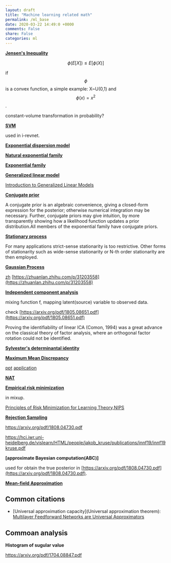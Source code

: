 ```yaml
---
layout: draft
title: "Machine learning related math"
permalink: /ml_base
date: 2020-03-22 14:49:0 +0000
comments: False
share: False
categories: ml
---
```


**[Jensen's Inequality](https://en.wikipedia.org/wiki/Jensen%27s_inequality)**

$$
\phi (E[X]) \le E[\phi(X)]
$$

if $$\phi$$ is a convex function, a simple example:  X~U(0,1) and $$\phi(x) = x^{2}$$.


constant-volume transformation in probability?

**[SVM](https://en.wikipedia.org/wiki/Support_vector_machine)**

used in i-revnet.

**[Exponential dispersion model](https://en.wikipedia.org/wiki/Exponential_dispersion_model)**

**[Natural exponential family](https://en.wikipedia.org/wiki/Natural_exponential_family)**

**[Exponential family](https://en.wikipedia.org/wiki/Exponential_family)**


**[Generalized linear model](https://en.wikipedia.org/wiki/Generalized_linear_model)**

[Introduction to Generalized Linear Models](https://statmath.wu.ac.at/courses/heather_turner/glmCourse_001.pdf)

**[Conjugate prior](https://en.wikipedia.org/wiki/Conjugate_prior)**

A conjugate prior is an algebraic convenience, giving a closed-form expression for the posterior; otherwise numerical integration may be necessary. Further, conjugate priors may give intuition, by more transparently showing how a likelihood function updates a prior distribution.All members of the exponential family have conjugate priors.


**[Stationary process](https://en.wikipedia.org/wiki/Stationary_process#wide-sense_stationarity)**

For many applications strict-sense stationarity is too restrictive. Other forms of stationarity such as wide-sense stationarity or N-th order stationarity are then employed.


**[Gaussian Process](https://en.wikipedia.org/wiki/Gaussian_process)**

[zh](https://www.zhihu.com/question/46631426/answer/122929183)
[https://zhuanlan.zhihu.com/p/31203558](https://zhuanlan.zhihu.com/p/31203558)

**[Independent component analysis](https://en.wikipedia.org/wiki/Independent_component_analysis)**

mixing function f, mapping latent(source) variable to observed data.

check [https://arxiv.org/pdf/1805.08651.pdf](https://arxiv.org/pdf/1805.08651.pdf)

Proving the identifiability of linear ICA (Comon, 1994) was a
great advance on the classical theory of factor analysis, where an orthogonal factor rotation could not be identified.

**[Sylvester's determinantal identity](https://en.wikipedia.org/wiki/Sylvester%27s_determinant_identity)**

**[Maximum Mean Discrepancy]()**

[ppt](http://alex.smola.org/teaching/iconip2006/iconip_3.pdf)
[application](https://arxiv.org/pdf/1701.01036.pdf)

**[NAT](https://en.wikipedia.org/wiki/Nat_(unit))**


**[Empirical risk minimization](https://en.wikipedia.org/wiki/Empirical_risk_minimization)**

in mixup.

[Principles of Risk Minimization for Learning Theory,NIPS](http://papers.nips.cc/paper/506-principles-of-risk-minimization-for-learning-theory.pdf)

**[Rejection Sampling](https://en.wikipedia.org/wiki/Rejection_sampling)**

https://arxiv.org/pdf/1808.04730.pdf

https://hci.iwr.uni-heidelberg.de/vislearn/HTML/people/jakob_kruse/publications/innf19/innf19kruse.pdf


**[approximate Bayesian computation(ABC)]**

used for obtain the true posterior in [https://arxiv.org/pdf/1808.04730.pdf](https://arxiv.org/pdf/1808.04730.pdf).


**[Mean-field Approximation](http://bjlkeng.github.io/posts/variational-bayes-and-the-mean-field-approximation/)**



## Common citations

- [Universal approximation capacity](Universal approximation theorem): [Multilayer Feedforward Networks are Universal Approximators ](http://cognitivemedium.com/magic_paper/assets/Hornik.pdf)


## Commoan analysis

**Histogram of sugular value**

https://arxiv.org/pdf/1704.08847.pdf

